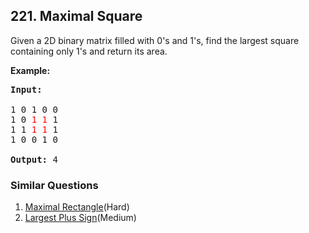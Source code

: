 ## 221. Maximal Square

<p>Given a 2D binary matrix filled with 0&#39;s and 1&#39;s, find the largest square containing only 1&#39;s and return its area.</p>

<p><strong>Example:</strong></p>

<pre>
<strong>Input: 
</strong>
1 0 1 0 0
1 0 <font color="red">1</font> <font color="red">1</font> 1
1 1 <font color="red">1</font> <font color="red">1</font> 1
1 0 0 1 0

<strong>Output: </strong>4
</pre>

### Similar Questions
  1. [Maximal Rectangle](https://github.com/openset/leetcode/tree/master/solution/maximal-rectangle)(Hard)
  1. [Largest Plus Sign](https://github.com/openset/leetcode/tree/master/solution/largest-plus-sign)(Medium)
